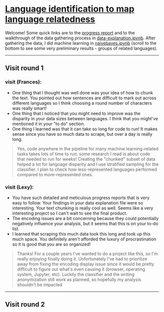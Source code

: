# [Language identification to map language relatedness](https://github.com/Data-Science-for-Linguists-2021/languageID-relatedconfusion)
Welcome! Some quick links are to the [progress report](https://github.com/Data-Science-for-Linguists-2021/languageID-relatedconfusion/blob/main/progress_report.md) and to the walkthrough of the data gathering process in [data-explanation.ipynb](https://github.com/Data-Science-for-Linguists-2021/languageID-relatedconfusion/blob/main/data-explanation.ipynb). After gathering the data, I did machine learning in [naivebayes.ipynb](https://github.com/Data-Science-for-Linguists-2021/languageID-relatedconfusion/blob/main/naivebayes.ipynb) (scroll to the bottom to see some very preliminary results - groups of related languages).

---

## Visit round 1

### visit (Frances):
 - One thing that I thought was well done was your idea of how to chunk the text. You pointed out how sentences are difficult to mark out across different languages so I think choosing a round number of characters was really smart!
 - One thing that I noticed that you might need to improve was the disparity in your data sizes between languages. I think that you might've mentioned it in your "to do" section.
 - One thing I learned was that it can take so long for code to run! It makes sense since you have so much data to scrape, but over a day is really long.
> Yes, code anywhere in the pipeline for many machine learning-related tasks takes lots of time to run; some research I read is about code that needed to run for weeks! Creating the "chunked" subset of data helped a lot for language disparity and I use stratified sampling for the classifier. I plan to check how less-represented languages performed compared to more-represented ones.

### visit (Lexy):
 - You have such detailed and meticulous progress reports that is very easy to follow. Your findings in your data explanation file were so interesting. Your text chunking is really cool as well. Seems like a very interesting project so I can't wait to see the final product.
 - The encoding issues are a bit concerning because they could potentially negatively influence your analysis, but it seems that this is on your to-do list.
 - I learned that scraping this much data took this long and took up this much space. You definitely aren't afforded the luxury of procrastination so it is good that you are so organized!
 > Thanks! For a couple years I've wanted to do a project like this, so I'm really enjoying finally doing it. Unfortunately I've had to prioritize away from fixing the encoding display issue since it would be pretty difficult to figure out what's even causing it (browser, operating system, Jupyter, etc). Luckily the classifier and the writing anonymization still work as planned, so hopefully my analysis shouldn't be impacted

 ---

 ## Visit round 2

